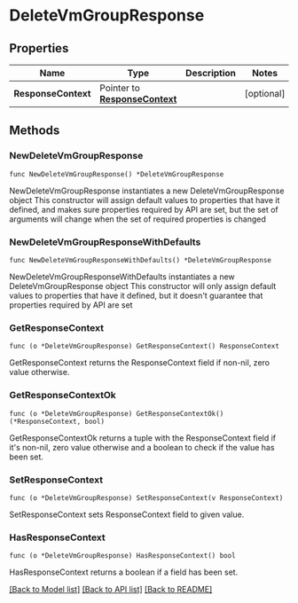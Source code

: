 # DeleteVmGroupResponse

## Properties

Name | Type | Description | Notes
------------ | ------------- | ------------- | -------------
**ResponseContext** | Pointer to [**ResponseContext**](ResponseContext.md) |  | [optional] 

## Methods

### NewDeleteVmGroupResponse

`func NewDeleteVmGroupResponse() *DeleteVmGroupResponse`

NewDeleteVmGroupResponse instantiates a new DeleteVmGroupResponse object
This constructor will assign default values to properties that have it defined,
and makes sure properties required by API are set, but the set of arguments
will change when the set of required properties is changed

### NewDeleteVmGroupResponseWithDefaults

`func NewDeleteVmGroupResponseWithDefaults() *DeleteVmGroupResponse`

NewDeleteVmGroupResponseWithDefaults instantiates a new DeleteVmGroupResponse object
This constructor will only assign default values to properties that have it defined,
but it doesn't guarantee that properties required by API are set

### GetResponseContext

`func (o *DeleteVmGroupResponse) GetResponseContext() ResponseContext`

GetResponseContext returns the ResponseContext field if non-nil, zero value otherwise.

### GetResponseContextOk

`func (o *DeleteVmGroupResponse) GetResponseContextOk() (*ResponseContext, bool)`

GetResponseContextOk returns a tuple with the ResponseContext field if it's non-nil, zero value otherwise
and a boolean to check if the value has been set.

### SetResponseContext

`func (o *DeleteVmGroupResponse) SetResponseContext(v ResponseContext)`

SetResponseContext sets ResponseContext field to given value.

### HasResponseContext

`func (o *DeleteVmGroupResponse) HasResponseContext() bool`

HasResponseContext returns a boolean if a field has been set.


[[Back to Model list]](../README.md#documentation-for-models) [[Back to API list]](../README.md#documentation-for-api-endpoints) [[Back to README]](../README.md)


